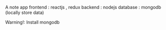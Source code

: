 A note app
frontend : reactjs , redux
backend : nodejs 
database : mongodb (locally store data)

Warning!: Install mongodb 